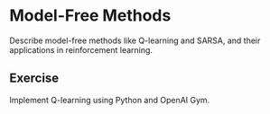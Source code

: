 # Model-Free Methods

Describe model-free methods like Q-learning and SARSA, and their applications in reinforcement learning.

## Exercise

Implement Q-learning using Python and OpenAI Gym.